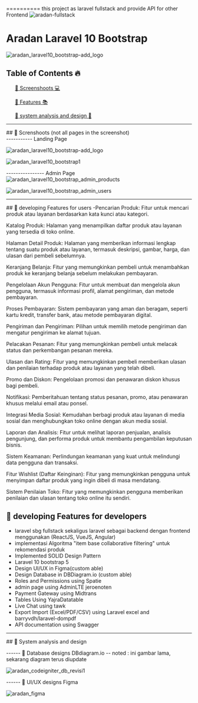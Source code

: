 ========== this project as laravel fullstack and provide API for other Frontend
![aradan-fullstack](https://github.com/aslan-asilon31/aradan_laravel_postgresql/assets/116990574/1f19c1be-2a18-4fc3-8007-863da2f5c336)

# Aradan Laravel 10 Bootstrap
![aradan_laravel10_bootstrap-add_logo](https://github.com/aslan-asilon31/aradan_laravel10_bootstrap/assets/116990574/7095d294-f7dd-4e37-b57f-d7b174a21f50)



## Table of Contents 🔥

<div class="">
<ol>
<a href="#screenshoot">💠 Screenshoots 💻</a>
</ol>

<ol>
<a href="#feature">💠 Features 📚</a>
</ol>

<ol>
<a href="#analysis">💠 system analysis and design 📂</a>
</ol>
</div>

<hr>

<div class="" id="screenshoot">
## 💠 Screnshoots (not all pages in the screenshot) <br>
----------- Landing Page

![aradan_laravel10_bootstrap-add_logo](https://github.com/aslan-asilon31/aradan_laravel10_bootstrap/assets/116990574/7095d294-f7dd-4e37-b57f-d7b174a21f50)

![aradan_laravel10_bootstrap1](https://github.com/aslan-asilon31/aradan_laravel10_bootstrap/assets/116990574/d45c53d4-bbce-4335-9a54-6d2808668791)

---------------- Admin Page <br>
![aradan_laravel10_bootstrap_admin_products](https://github.com/aslan-asilon31/aradan_laravel10_bootstrap/assets/116990574/14fa4c7e-0c4f-4e59-ae48-d1b47246bb40)

![aradan_laravel10_bootstrap_admin_users](https://github.com/aslan-asilon31/aradan_laravel10_bootstrap/assets/116990574/bab8365e-57f9-40ff-b56c-77ae8cfc4842)


</div>

<hr>


<div class="" id="feature">
## 💠 developing Features for users
-Pencarian Produk:
    Fitur untuk mencari produk atau layanan berdasarkan kata kunci atau kategori.

Katalog Produk:
    Halaman yang menampilkan daftar produk atau layanan yang tersedia di toko online.

Halaman Detail Produk:
    Halaman yang memberikan informasi lengkap tentang suatu produk atau layanan, termasuk deskripsi, gambar, harga, dan ulasan dari pembeli sebelumnya.

Keranjang Belanja:
    Fitur yang memungkinkan pembeli untuk menambahkan produk ke keranjang belanja sebelum melakukan pembayaran.

Pengelolaan Akun Pengguna:
    Fitur untuk membuat dan mengelola akun pengguna, termasuk informasi profil, alamat pengiriman, dan metode pembayaran.

Proses Pembayaran:
    Sistem pembayaran yang aman dan beragam, seperti kartu kredit, transfer bank, atau metode pembayaran digital.

Pengiriman dan Pengiriman:
    Pilihan untuk memilih metode pengiriman dan mengatur pengiriman ke alamat tujuan.

Pelacakan Pesanan:
    Fitur yang memungkinkan pembeli untuk melacak status dan perkembangan pesanan mereka.

Ulasan dan Rating:
    Fitur yang memungkinkan pembeli memberikan ulasan dan penilaian terhadap produk atau layanan yang telah dibeli.

Promo dan Diskon:
    Pengelolaan promosi dan penawaran diskon khusus bagi pembeli.

Notifikasi:
    Pemberitahuan tentang status pesanan, promo, atau penawaran khusus melalui email atau ponsel.

Integrasi Media Sosial:
    Kemudahan berbagi produk atau layanan di media sosial dan menghubungkan toko online dengan akun media sosial.

Laporan dan Analisis:
    Fitur untuk melihat laporan penjualan, analisis pengunjung, dan performa produk untuk membantu pengambilan keputusan bisnis.

Sistem Keamanan:
    Perlindungan keamanan yang kuat untuk melindungi data pengguna dan transaksi.

Fitur Wishlist (Daftar Keinginan):
    Fitur yang memungkinkan pengguna untuk menyimpan daftar produk yang ingin dibeli di masa mendatang.

Sistem Penilaian Toko:
    Fitur yang memungkinkan pengguna memberikan penilaian dan ulasan tentang toko online itu sendiri.

## 💠 developing Features for developers
- laravel sbg fullstack sekaligus laravel sebagai backend dengan frontend menggunakan (ReactJS, VueJS, Angular) <br>
- implementasi Algoritma "item base collaborative filtering" untuk rekomendasi produk <br>
- Implemented SOLID Design Pattern<br>
- Laravel 10 bootstrap 5<br>
- Design UI/UX in Figma(custom able)<br>
- Design Database in DBDiagram.io (custom able)<br>
- Roles and Permissions using Spatie<br>
- admin page using AdminLTE jeroenoten<br>
- Payment Gateway using Midtrans<br>
- Tables Using YajraDatatable<br>
- Live Chat using tawk<br>
- Export Import (Excel/PDF/CSV) using Laravel excel and barryvdh/laravel-dompdf<br>
- API documentation using Swagger<br>
</div>

<hr>

<div class="" id="analysis">
## 💠 System analysis and design

------ 💠 Database designs DBdiagram.io
-- noted : ini gambar lama, sekarang diagram terus diupdate

![aradan_codeigniter_db_revisi1](https://github.com/aslan-asilon31/aradan_laravel10_bootstrap/assets/116990574/6d3c2a4d-bb0d-43d4-a523-bec5e632d9d3)

------ 💠 UI/UX designs Figma

![aradan_figma](https://github.com/aslan-asilon31/aradan_laravel10_bootstrap/assets/116990574/f4730bbd-ca05-4976-9606-19cef83fcad5)

</div>

